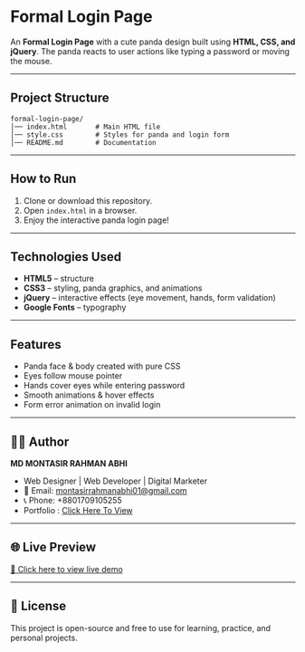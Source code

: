 # Formal Login Page

An **Formal Login Page** with a cute panda design built using **HTML, CSS, and jQuery**.
The panda reacts to user actions like typing a password or moving the mouse.

---

##  Project Structure

```
formal-login-page/
│── index.html       # Main HTML file
│── style.css        # Styles for panda and login form
│── README.md        # Documentation
```

---

##  How to Run

1. Clone or download this repository.
2. Open `index.html` in a browser.
3. Enjoy the interactive panda login page! 

---

##  Technologies Used

* **HTML5** – structure
* **CSS3** – styling, panda graphics, and animations
* **jQuery** – interactive effects (eye movement, hands, form validation)
* **Google Fonts** – typography

---

##  Features

* Panda face & body created with pure CSS
* Eyes follow mouse pointer 
* Hands cover eyes while entering password 
* Smooth animations & hover effects
* Form error animation on invalid login

---

## 👨‍💻 Author

**MD MONTASIR RAHMAN ABHI**

* Web Designer | Web Developer | Digital Marketer
* 📧 Email: [montasirrahmanabhi01@gmail.com](mailto:montasirrahmanabhi01@gmail.com)
* 📞 Phone: +8801709105255
* Portfolio : <a href="https://www.montasirabhi.com/">Click Here To View </a>

---

## 🌐 Live Preview

[🔗 Click here to view live demo](https://montasirabhi.github.io/Login-Templates/Formal_Login_Page/index.html)


---

## 📜 License

This project is open-source and free to use for learning, practice, and personal projects.
